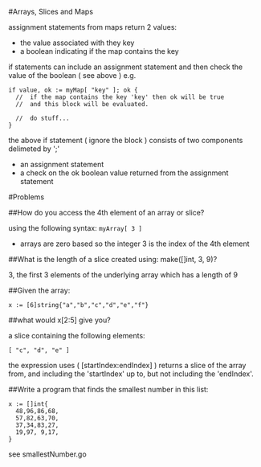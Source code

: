 #Arrays, Slices and Maps

assignment statements from maps return 2 values:
  - the value associated with they key
  - a boolean indicating if the map contains the key

if statements can include an assignment statement and then check the value of the boolean ( see above ) e.g. 

```
if value, ok := myMap[ "key" ]; ok {
  //  if the map contains the key 'key' then ok will be true
  //  and this block will be evaluated. 

  //  do stuff...
}
```

the above if statement ( ignore the block ) consists of two components delimeted by ';'
  - an assignment statement
  - a check on the ok boolean value returned from the assignment statement

#Problems

##How do you access the 4th element of an array or slice?

using the following syntax: `myArray[ 3 ]`
  - arrays are zero based so the integer 3 is the index of the 4th element

##What is the length of a slice created using: make([]int, 3, 9)?

3, the first 3 elements of the underlying array which has a length of 9

##Given the array:

```
x := [6]string{"a","b","c","d","e","f"}
```

##what would x[2:5] give you?

a slice containing the following elements:

```
[ "c", "d", "e" ]
```

the expression uses ( [startIndex:endIndex] ) returns a slice of the array from, and including the 'startIndex' up to, but not including the 'endIndex'.

##Write a program that finds the smallest number in this list:

```
x := []int{
  48,96,86,68,
  57,82,63,70,
  37,34,83,27,
  19,97, 9,17,
}
```

see smallestNumber.go
